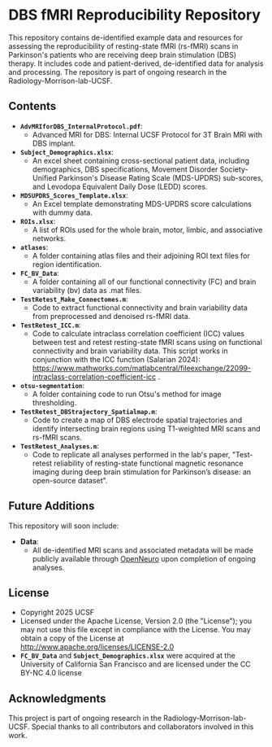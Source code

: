 # DBS fMRI Reproducibility Repository

This repository contains de-identified example data and resources for assessing the reproducibility of resting-state fMRI (rs-fMRI) scans in Parkinson's patients who are receiving deep brain stimulation (DBS) therapy. It includes code and patient-derived, de-identified data for analysis and processing. The repository is part of ongoing research in the Radiology-Morrison-lab-UCSF.

## Contents
- **`AdvMRIforDBS_InternalProtocol.pdf`**:
  - Advanced MRI for DBS: Internal UCSF Protocol for 3T Brain MRI with DBS implant.
- **`Subject_Demographics.xlsx`**:
    - An excel sheet containing cross-sectional patient data, including demographics, DBS specifications, Movement Disorder Society-Unified Parkinson's Disease Rating Scale (MDS-UPDRS) sub-scores, and Levodopa Equivalent Daily Dose (LEDD) scores.
- **`MDSUPDRS_Scores_Template.xlsx`**:
   - ​An Excel template demonstrating MDS-UPDRS score calculations with dummy data. ​
- **`ROIs.xlsx`**:
   - A list of ROIs used for the whole brain, motor, limbic, and associative networks.
- **`atlases`**:
    - A folder containing atlas files and their adjoining ROI text files for region identification.
- **`FC_BV_Data`**:
    - A folder containing all of our functional connectivity (FC) and brain variability (bv) data as .mat files.
- **`TestRetest_Make_Connectomes.m`**: 
  - Code to extract functional connectivity and brain variability data from preprocessed and denoised rs-fMRI data.
- **`TestRetest_ICC.m`**:
   - Code to calculate intraclass correlation coefficient (ICC) values between test and retest resting-state fMRI scans using on functional connectivity and brain variability data. This script works in conjunction with the ICC function (Salarian 2024): https://www.mathworks.com/matlabcentral/fileexchange/22099-intraclass-correlation-coefficient-icc .
- **`otsu-segmentation`**:
  - A folder containing code to run Otsu's method for image thresholding.
- **`TestRetest_DBStrajectory_Spatialmap.m`**:
   - Code to create a map of DBS electrode spatial trajectories and identify intersecting brain regions using T1-weighted MRI scans and rs-fMRI scans.
- **`TestRetest_Analyses.m`**:
   - Code to replicate all analyses performed in the lab's paper, "Test-retest reliability of resting-state functional magnetic resonance imaging during deep brain stimulation for Parkinson’s disease: an open-source dataset".

## Future Additions
This repository will soon include:
- **Data**:
  - All de-identified MRI scans and associated metadata will be made publicly available through [OpenNeuro](https://openneuro.org/) upon completion of ongoing analyses.

## License
- Copyright 2025 UCSF
- Licensed under the Apache License, Version 2.0 (the "License"); you may not use this file except in compliance with the License. You may obtain a copy of the License at http://www.apache.org/licenses/LICENSE-2.0
- **`FC_BV_Data`** and **`Subject_Demographics.xlsx`** were acquired at the University of California San Francisco and are licensed under the CC BY-NC 4.0 license

## Acknowledgments
This project is part of ongoing research in the Radiology-Morrison-lab-UCSF. Special thanks to all contributors and collaborators involved in this work.
